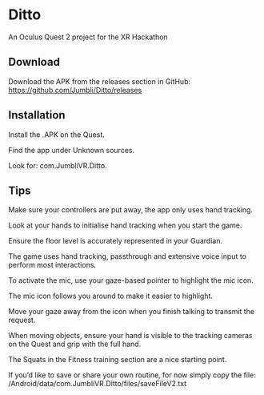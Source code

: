 # Ditto
An Oculus Quest 2 project for the XR Hackathon

Download
--------
Download the APK from the releases section in GitHub:
https://github.com/Jumbli/Ditto/releases

Installation
------------
Install the .APK on the Quest.

Find the app under Unknown sources.

Look for: com.JumbliVR.Ditto.


Tips
----
Make sure your controllers are put away, the app only uses hand tracking.

Look at your hands to initialise hand tracking when you start the game.

Ensure the floor level is accurately represented in your Guardian.

The game uses hand tracking, passthrough and extensive voice input to perform most interactions.

To activate the mic, use your gaze-based pointer to highlight the mic icon.

The mic icon follows you around to make it easier to highlight.

Move your gaze away from the icon when you finish talking to transmit the request.

When moving objects, ensure your hand is visible to the tracking cameras on the Quest and grip with the full hand.

The Squats in the Fitness training section are a nice starting point.

If you’d like to save or share your own routine, for now simply copy the file: /Android/data/com.JumbliVR.Ditto/files/saveFileV2.txt
